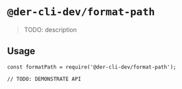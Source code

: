 # `@der-cli-dev/format-path`

> TODO: description

## Usage

```
const formatPath = require('@der-cli-dev/format-path');

// TODO: DEMONSTRATE API
```
